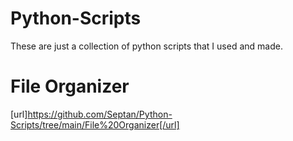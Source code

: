 # Python-Scripts
These are just a collection of python scripts that I used and made.

# File Organizer
[url]https://github.com/Septan/Python-Scripts/tree/main/File%20Organizer[/url]
